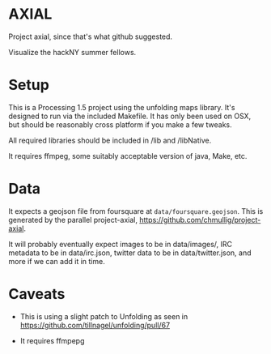 AXIAL
=====

Project axial, since that's what github suggested.

Visualize the hackNY summer fellows.

Setup
=====
This is a Processing 1.5 project using the unfolding maps library. It's designed
to run via the included Makefile. It has only been used on OSX, but should be
reasonably cross platform if you make a few tweaks.

All required libraries should be included in /lib and /libNative.

It requires ffmpeg, some suitably acceptable version of java, Make, etc.

Data
====

It expects a geojson file from foursquare at `data/foursquare.geojson`. This is
generated by the parallel project-axial, https://github.com/chmullig/project-axial.

It will probably eventually expect images to be in data/images/, IRC metadata to
be in data/irc.json, twitter data to be in data/twitter.json, and more if we can
add it in time.

Caveats
=======
* This is using a slight patch to Unfolding as seen in
https://github.com/tillnagel/unfolding/pull/67

* It requires ffmpepg 